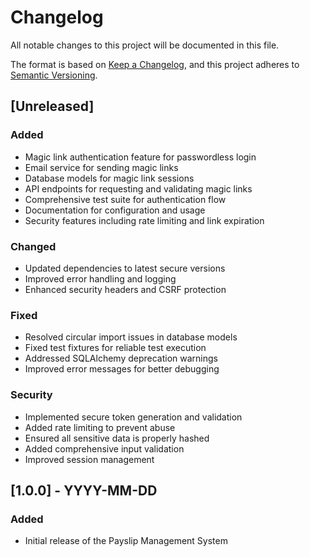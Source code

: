 # Changelog

All notable changes to this project will be documented in this file.

The format is based on [Keep a Changelog](https://keepachangelog.com/en/1.0.0/),
and this project adheres to [Semantic Versioning](https://semver.org/spec/v2.0.0.html).

## [Unreleased]
### Added
- Magic link authentication feature for passwordless login
- Email service for sending magic links
- Database models for magic link sessions
- API endpoints for requesting and validating magic links
- Comprehensive test suite for authentication flow
- Documentation for configuration and usage
- Security features including rate limiting and link expiration

### Changed
- Updated dependencies to latest secure versions
- Improved error handling and logging
- Enhanced security headers and CSRF protection

### Fixed
- Resolved circular import issues in database models
- Fixed test fixtures for reliable test execution
- Addressed SQLAlchemy deprecation warnings
- Improved error messages for better debugging

### Security
- Implemented secure token generation and validation
- Added rate limiting to prevent abuse
- Ensured all sensitive data is properly hashed
- Added comprehensive input validation
- Improved session management

## [1.0.0] - YYYY-MM-DD
### Added
- Initial release of the Payslip Management System
